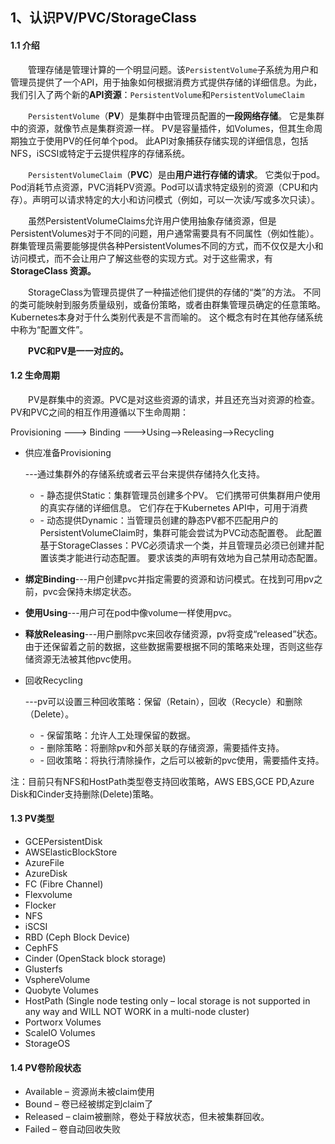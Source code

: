 ## 1、认识PV/PVC/StorageClass

#### **1.1 介绍**

　　管理存储是管理计算的一个明显问题。该`PersistentVolume`子系统为用户和管理员提供了一个API，用于抽象如何根据消费方式提供存储的详细信息。为此，我们引入了两个新的**API资源**：`PersistentVolume`和`PersistentVolumeClaim`

　　`PersistentVolume`（**PV**）是集群中由管理员配置的**一段网络存储**。 它是集群中的资源，就像节点是集群资源一样。 PV是容量插件，如Volumes，但其生命周期独立于使用PV的任何单个pod。 此API对象捕获存储实现的详细信息，包括NFS，iSCSI或特定于云提供程序的存储系统。

　　`PersistentVolumeClaim`（**PVC**）是由**用户进行存储的请求**。 它类似于pod。 Pod消耗节点资源，PVC消耗PV资源。Pod可以请求特定级别的资源（CPU和内存）。声明可以请求特定的大小和访问模式（例如，可以一次读/写或多次只读）。

　　虽然PersistentVolumeClaims允许用户使用抽象存储资源，但是PersistentVolumes对于不同的问题，用户通常需要具有不同属性（例如性能）。群集管理员需要能够提供各种PersistentVolumes不同的方式，而不仅仅是大小和访问模式，而不会让用户了解这些卷的实现方式。对于这些需求，有**StorageClass 资源。**

　　StorageClass为管理员提供了一种描述他们提供的存储的“类”的方法。 不同的类可能映射到服务质量级别，或备份策略，或者由群集管理员确定的任意策略。 Kubernetes本身对于什么类别代表是不言而喻的。 这个概念有时在其他存储系统中称为“配置文件”。

　　**PVC和PV是一一对应的。**

 

#### **1.2 生命周期**

　　PV是群集中的资源。PVC是对这些资源的请求，并且还充当对资源的检查。PV和PVC之间的相互作用遵循以下生命周期：

Provisioning ——-> Binding ——–>Using——>Releasing——>Recycling

- 供应准备Provisioning

    ---通过集群外的存储系统或者云平台来提供存储持久化支持。

    -  \- 静态提供Static：集群管理员创建多个PV。 它们携带可供集群用户使用的真实存储的详细信息。 它们存在于Kubernetes API中，可用于消费
    -  \- 动态提供Dynamic：当管理员创建的静态PV都不匹配用户的PersistentVolumeClaim时，集群可能会尝试为PVC动态配置卷。 此配置基于StorageClasses：PVC必须请求一个类，并且管理员必须已创建并配置该类才能进行动态配置。 要求该类的声明有效地为自己禁用动态配置。

-  **绑定Binding**---用户创建pvc并指定需要的资源和访问模式。在找到可用pv之前，pvc会保持未绑定状态。

-  **使用Using**---用户可在pod中像volume一样使用pvc。

-  **释放Releasing**---用户删除pvc来回收存储资源，pv将变成“released”状态。由于还保留着之前的数据，这些数据需要根据不同的策略来处理，否则这些存储资源无法被其他pvc使用。

- 回收Recycling

    ---pv可以设置三种回收策略：保留（Retain），回收（Recycle）和删除（Delete）。

    -  \- 保留策略：允许人工处理保留的数据。
    -  \- 删除策略：将删除pv和外部关联的存储资源，需要插件支持。
    -  \- 回收策略：将执行清除操作，之后可以被新的pvc使用，需要插件支持。

 注：目前只有NFS和HostPath类型卷支持回收策略，AWS EBS,GCE PD,Azure Disk和Cinder支持删除(Delete)策略。

 

#### **1.3 PV类型**

-  GCEPersistentDisk
-  AWSElasticBlockStore
-  AzureFile
-  AzureDisk
-  FC (Fibre Channel)
-  Flexvolume
-  Flocker
-  NFS
-  iSCSI
-  RBD (Ceph Block Device)
-  CephFS
-  Cinder (OpenStack block storage)
-  Glusterfs
-  VsphereVolume
-  Quobyte Volumes
-  HostPath (Single node testing only – local storage is not supported in any way and WILL NOT WORK in a multi-node cluster)
-  Portworx Volumes
-  ScaleIO Volumes
-  StorageOS

 

#### **1.4 PV卷阶段状态**

-  Available – 资源尚未被claim使用
-  Bound – 卷已经被绑定到claim了
-  Released – claim被删除，卷处于释放状态，但未被集群回收。
-  Failed – 卷自动回收失败